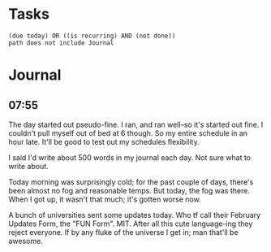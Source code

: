# Tasks
```tasks
(due today) OR ((is recurring) AND (not done))
path does not include Journal
```
# Journal
## 07:55
The day started out pseudo-fine. I ran, and ran well–so it's started out fine. I couldn't pull myself out of bed at 6 though. So my entire schedule in an hour late. It'll be good to test out my schedules flexibility.

I said I'd write about 500 words in my journal each day. Not sure what to write about.

Today morning was surprisingly cold; for the past couple of days, there's been almost no fog and reasonable temps. But today, the fog was there. When I got up, it wasn't that much; it's gotten worse now.

A bunch of universities sent some updates today. Who tf call their February Updates Form, the "FUN Form". MIT. After all this cute language-ing they reject everyone. If by any fluke of the universe I get in; man that'll be awesome.